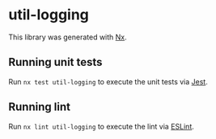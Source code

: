 # util-logging

This library was generated with [Nx](https://nx.dev).

## Running unit tests

Run `nx test util-logging` to execute the unit tests via [Jest](https://jestjs.io).

## Running lint

Run `nx lint util-logging` to execute the lint via [ESLint](https://eslint.org/).
